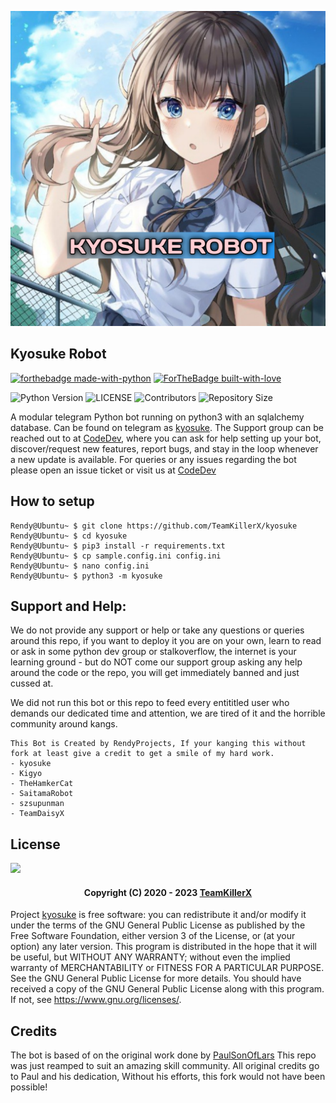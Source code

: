 <img src="kyosuke/resources/20230204_195914.jpg"></img>

## Kyosuke Robot

[![forthebadge made-with-python](http://ForTheBadge.com/images/badges/made-with-python.svg)](https://www.python.org/)
[![ForTheBadge built-with-love](http://ForTheBadge.com/images/badges/built-with-love.svg)](https://GitHub.com/Randi356/)</br>

![Python Version](https://img.shields.io/badge/python-3.8-green?style=for-the-badge&logo=appveyor)
![LICENSE](https://img.shields.io/github/license/TeamKillerX/kyosuke?style=for-the-badge&logo=appveyor)
![Contributors](https://img.shields.io/github/contributors/TeamKillerX/kyosuke?style=for-the-badge&logo=appveyor)
![Repository Size](https://img.shields.io/github/repo-size/TeamKillerX/kyosuke?style=for-the-badge&logo=appveyor)</br>

A modular telegram Python bot running on python3 with an sqlalchemy database.
Can be found on telegram as [kyosuke](https://t.me/RendyTapiBot).
The Support group can be reached out to at [CodeDev](https://t.me/pantekyks), where you can ask for help setting up your bot, discover/request new features, report bugs, and stay in the loop whenever a new update is available.
For queries or any issues regarding the bot please open an issue ticket or visit us at [CodeDev](https://t.me/pantekys)  

## How to setup
```console
Rendy@Ubuntu~ $ git clone https://github.com/TeamKillerX/kyosuke
Rendy@Ubuntu~ $ cd kyosuke
Rendy@Ubuntu~ $ pip3 install -r requirements.txt
Rendy@Ubuntu~ $ cp sample.config.ini config.ini
Rendy@Ubuntu~ $ nano config.ini
Rendy@Ubuntu~ $ python3 -m kyosuke
```

## Support and Help:
We do not provide any support or help or take any questions or queries around this repo, if you want to deploy it you are on your own, learn to read or ask in some python dev group or stalkoverflow, the internet is your learning ground - but do NOT come our support group asking any help around the code or the repo, you will get immediately banned and just cussed at. 

We did not run this bot or this repo to feed every entititled user who demands our dedicated time and attention, we are tired of it and the horrible community around kangs.

```
This Bot is Created by RendyProjects, If your kanging this without fork at least give a credit to get a smile of my hard work. 
- kyosuke 
- Kigyo
- TheHamkerCat
- SaitamaRobot
- szsupunman
- TeamDaisyX
```

## License

![](https://www.gnu.org/graphics/gplv3-or-later.png)

<h4 align="center">Copyright (C) 2020 - 2023 <a href="https://github.com/TeamKillerX">TeamKillerX</a></h4>

Project [kyosuke](https://github.com/TeamKillerX/kyosuke) is free software: you can redistribute it and/or modify
it under the terms of the GNU General Public License as published by
the Free Software Foundation, either version 3 of the License, or
(at your option) any later version.
This program is distributed in the hope that it will be useful,
but WITHOUT ANY WARRANTY; without even the implied warranty of
MERCHANTABILITY or FITNESS FOR A PARTICULAR PURPOSE.  See the
GNU General Public License for more details.
You should have received a copy of the GNU General Public License
along with this program. If not, see <https://www.gnu.org/licenses/>.


## Credits
The bot is based of on the original work done by [PaulSonOfLars](https://github.com/PaulSonOfLars)
This repo was just reamped to suit an amazing skill community. All original credits go to Paul and his dedication, Without his efforts, this fork would not have been possible!

